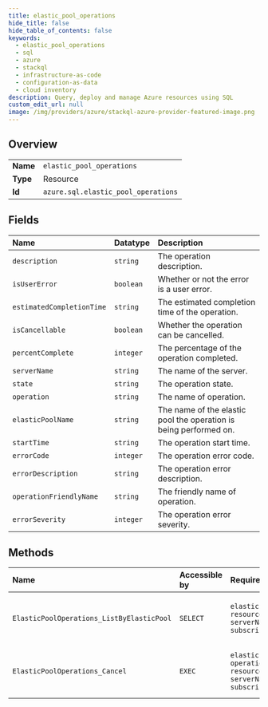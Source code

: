 ```yaml
---
title: elastic_pool_operations
hide_title: false
hide_table_of_contents: false
keywords:
  - elastic_pool_operations
  - sql
  - azure    
  - stackql
  - infrastructure-as-code
  - configuration-as-data
  - cloud inventory
description: Query, deploy and manage Azure resources using SQL
custom_edit_url: null
image: /img/providers/azure/stackql-azure-provider-featured-image.png
---
```

  
    

## Overview
<table><tbody>
<tr><td><b>Name</b></td><td><code>elastic_pool_operations</code></td></tr>
<tr><td><b>Type</b></td><td>Resource</td></tr>
<tr><td><b>Id</b></td><td><code>azure.sql.elastic_pool_operations</code></td></tr>
</tbody></table>

## Fields
| Name | Datatype | Description |
|:-----|:---------|:------------|
| `description` | `string` | The operation description. |
| `isUserError` | `boolean` | Whether or not the error is a user error. |
| `estimatedCompletionTime` | `string` | The estimated completion time of the operation. |
| `isCancellable` | `boolean` | Whether the operation can be cancelled. |
| `percentComplete` | `integer` | The percentage of the operation completed. |
| `serverName` | `string` | The name of the server. |
| `state` | `string` | The operation state. |
| `operation` | `string` | The name of operation. |
| `elasticPoolName` | `string` | The name of the elastic pool the operation is being performed on. |
| `startTime` | `string` | The operation start time. |
| `errorCode` | `integer` | The operation error code. |
| `errorDescription` | `string` | The operation error description. |
| `operationFriendlyName` | `string` | The friendly name of operation. |
| `errorSeverity` | `integer` | The operation error severity. |
## Methods
| Name | Accessible by | Required Params | Description |
|:-----|:--------------|:----------------|:------------|
| `ElasticPoolOperations_ListByElasticPool` | `SELECT` | `elasticPoolName, resourceGroupName, serverName, subscriptionId` | Gets a list of operations performed on the elastic pool. |
| `ElasticPoolOperations_Cancel` | `EXEC` | `elasticPoolName, operationId, resourceGroupName, serverName, subscriptionId` | Cancels the asynchronous operation on the elastic pool. |
